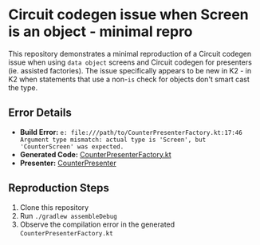 # Circuit codegen issue when Screen is an object - minimal repro

This repository demonstrates a minimal reproduction of a Circuit codegen issue when using `data object` screens and Circuit codegen for presenters (ie. assisted factories). The issue specifically appears to be new in K2 - in K2 when statements that use a non-`is` check for objects don't smart cast the type. 

## Error Details

- **Build Error:** `e: file:///path/to/CounterPresenterFactory.kt:17:46 Argument type mismatch: actual type is 'Screen', but 'CounterScreen' was expected.`
- **Generated Code:** [CounterPresenterFactory.kt](app/build/generated/ksp/debug/kotlin/com/duchastel/simon/circuitminimalrepro/CounterPresenterFactory.kt#L17)
- **Presenter:** [CounterPresenter](app/src/main/java/com/duchastel/simon/circuitminimalrepro/Counter.kt#L33)

## Reproduction Steps

1. Clone this repository
2. Run `./gradlew assembleDebug`
3. Observe the compilation error in the generated `CounterPresenterFactory.kt`
